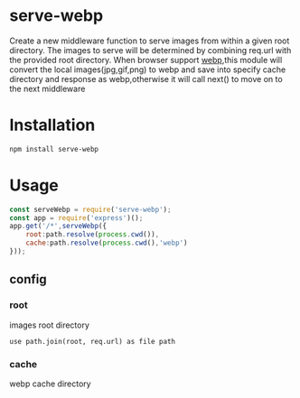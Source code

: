 # serve-webp
Create a new middleware function to serve images from within a given root directory. The images to serve will be determined by combining req.url with the provided root directory.
When browser support [webp](https://developers.google.com/speed/webp/),this module will convert the local images(jpg,gif,png) to webp and save into specify cache directory and response as webp,otherwise it will call next() to move on to the next middleware


# Installation
```bash
npm install serve-webp
```

# Usage

```js
const serveWebp = require('serve-webp');
const app = require('express')();
app.get('/*',serveWebp({
    root:path.resolve(process.cwd()),
    cache:path.resolve(process.cwd(),'webp')
}));


```

## config
### root
images root directory
```
use path.join(root, req.url) as file path
```

### cache
webp cache directory

